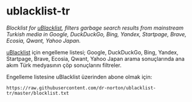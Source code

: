 # ublacklist-tr

*Blocklist for [uBlacklist](https://github.com/iorate/uBlacklist/), filters garbage search results from mainstream Turkish media in Google, DuckDuckGo, Bing, Yandex, Startpage, Brave, Ecosia, Qwant, Yahoo Japan.*

[uBlacklist](https://github.com/iorate/uBlacklist/) için engelleme listesi; Google, DuckDuckGo, Bing, Yandex, Startpage, Brave, Ecosia, Qwant, Yahoo Japan arama sonuçlarında ana akım Türk medyasının çöp sonuçlarını filtreler.

Engelleme listesine uBlacklist üzerinden abone olmak için:
```
https://raw.githubusercontent.com/dr-norton/ublacklist-tr/master/blocklist.txt
```
